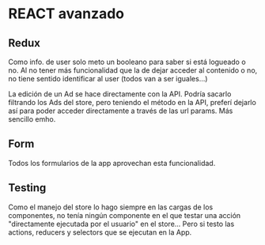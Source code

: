 # REACT avanzado

## Redux

Como info. de user solo meto un booleano para saber si está logueado o no. Al no tener más funcionalidad que la de dejar acceder al contenido o no, no tiene sentido identificar al user (todos van a ser iguales...)

La edición de un Ad se hace directamente con la API. Podría sacarlo filtrando los Ads del store, pero teniendo el método en la API, preferí dejarlo así para poder acceder directamente a través de las url params. Más sencillo emho.

## Form
Todos los formularios de la app aprovechan esta funcionalidad.

## Testing

Como el manejo del store lo hago siempre en las cargas de los componentes, no tenía ningún componente en el que testar una acción "directamente ejecutada por el usuario" en el store... Pero si testo las actions, reducers y selectors que se ejecutan en la App.